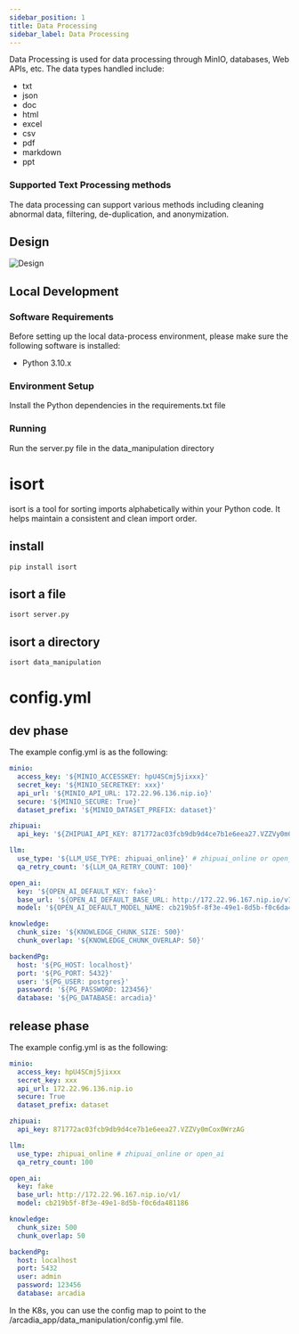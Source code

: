 ```yaml
---
sidebar_position: 1
title: Data Processing
sidebar_label: Data Processing
---
```


Data Processing is used for data processing through MinIO, databases, Web APIs, etc. The data types handled include:
- txt
- json
- doc
- html
- excel
- csv
- pdf
- markdown
- ppt

### Supported Text Processing methods

The data processing can support various methods including cleaning abnormal data, filtering, de-duplication, and anonymization.

## Design

![Design](../../../../../static/img/data_process.drawio.png)

## Local Development
### Software Requirements

Before setting up the local data-process environment, please make sure the following software is installed:

- Python 3.10.x

### Environment Setup

Install the Python dependencies in the requirements.txt file

### Running

Run the server.py file in the data_manipulation directory

# isort
isort is a tool for sorting imports alphabetically within your Python code. It helps maintain a consistent and clean import order.

## install
```shell
pip install isort
```

## isort a file
```shell
isort server.py
```

## isort a directory
```shell
isort data_manipulation
```


# config.yml
## dev phase
The example config.yml is as the following:
```yaml
minio:
  access_key: '${MINIO_ACCESSKEY: hpU4SCmj5jixxx}'
  secret_key: '${MINIO_SECRETKEY: xxx}'
  api_url: '${MINIO_API_URL: 172.22.96.136.nip.io}'
  secure: '${MINIO_SECURE: True}'
  dataset_prefix: '${MINIO_DATASET_PREFIX: dataset}'

zhipuai:
  api_key: '${ZHIPUAI_API_KEY: 871772ac03fcb9db9d4ce7b1e6eea27.VZZVy0mCox0WrzAG}'

llm:
  use_type: '${LLM_USE_TYPE: zhipuai_online}' # zhipuai_online or open_ai
  qa_retry_count: '${LLM_QA_RETRY_COUNT: 100}'

open_ai:
  key: '${OPEN_AI_DEFAULT_KEY: fake}'
  base_url: '${OPEN_AI_DEFAULT_BASE_URL: http://172.22.96.167.nip.io/v1/}'
  model: '${OPEN_AI_DEFAULT_MODEL_NAME: cb219b5f-8f3e-49e1-8d5b-f0c6da481186}'

knowledge:
  chunk_size: '${KNOWLEDGE_CHUNK_SIZE: 500}'
  chunk_overlap: '${KNOWLEDGE_CHUNK_OVERLAP: 50}'

backendPg:
  host: '${PG_HOST: localhost}'
  port: '${PG_PORT: 5432}'
  user: '${PG_USER: postgres}'
  password: '${PG_PASSWORD: 123456}'
  database: '${PG_DATABASE: arcadia}'
```

## release phase
The example config.yml is as the following:
```yaml
minio:
  access_key: hpU4SCmj5jixxx
  secret_key: xxx
  api_url: 172.22.96.136.nip.io
  secure: True
  dataset_prefix: dataset

zhipuai:
  api_key: 871772ac03fcb9db9d4ce7b1e6eea27.VZZVy0mCox0WrzAG

llm:
  use_type: zhipuai_online # zhipuai_online or open_ai
  qa_retry_count: 100

open_ai:
  key: fake
  base_url: http://172.22.96.167.nip.io/v1/
  model: cb219b5f-8f3e-49e1-8d5b-f0c6da481186

knowledge:
  chunk_size: 500
  chunk_overlap: 50

backendPg:
  host: localhost
  port: 5432
  user: admin
  password: 123456
  database: arcadia
```
In the K8s, you can use the config map to point to the /arcadia_app/data_manipulation/config.yml file.
